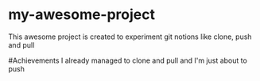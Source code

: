 # my-awesome-project
This awesome project is created to experiment git notions like clone, push and pull

#Achievements
I already managed to clone and pull and I'm just about to push